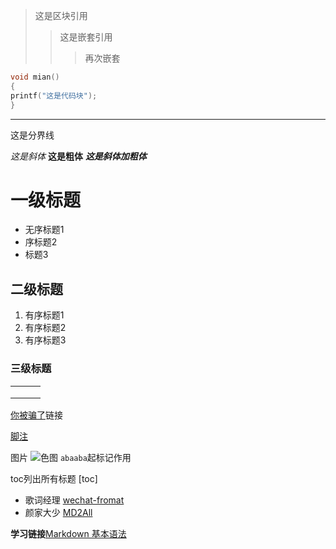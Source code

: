 >这是区块引用
>>这是嵌套引用
>>>再次嵌套


```c
void mian()
{
printf("这是代码块");
}
```

---
这是分界线

*这是斜体*
**这是粗体**
***这是斜体加粗体***

# 一级标题
- 无序标题1
 - 序标题2
 - 标题3
## 二级标题
1. 有序标题1
 2. 有序标题2
  3. 有序标题3
### 三级标题

|      |      |      |
| ---- | ---- | ---- |
|      |      |      |
|      |      |      |
|      |      |      |

[你被骗了](https://www.bilibili.com/video/BV1gV411i7vq?spm_id_from=333.337.search-card.all.click&vd_source=2aebfeed47a1dfd0fa4078940c504216)链接

[脚注](这就是一个脚注  "没名字")

图片
![色图](https://ts1.cn.mm.bing.net/th?id=OIP-C.8VyD-hlLG6joGqgUtxWwUQHaKd&w=210&h=297&c=8&rs=1&qlt=90&o=6&dpr=1.65&pid=3.1&rm=2)
`abaaba`起标记作用      

toc列出所有标题
[toc] 

* 歌词经理 [wechat-fromat](https://github.com/lyricat/wechat-format "灵感来源")
* 颜家大少 [MD2All](http://md.aclickall.com/ "MdA2All")

**学习链接**[Markdown 基本语法](https://github.com/younghz/Markdown)